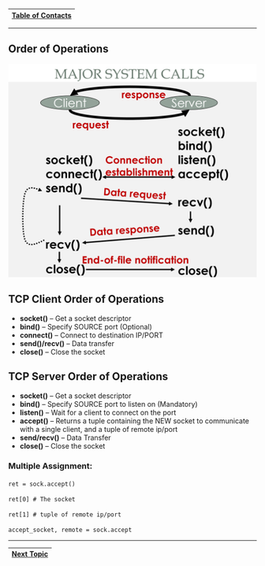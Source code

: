 |[Table of Contacts](/00-Table-of-Contents.md)|
|---|

---

## Order of Operations

![](../../.gitbook/assets/image%20%2813%29.png)

## TCP Client Order of Operations

* **socket\(\)** – Get a socket descriptor
* **bind\(\)** – Specify SOURCE port \(Optional\)
* **connect\(\)** – Connect to destination IP/PORT
* **send\(\)/recv\(\)** – Data transfer
* **close\(\)** – Close the socket

## TCP Server Order of Operations

* **socket\(\)** – Get a socket descriptor
* **bind\(\)** – Specify SOURCE port to listen on \(Mandatory\)
* **listen\(\)** – Wait for a client to connect on the port
* **accept\(\)** – Returns a tuple containing the NEW socket to communicate with a single client, and a tuple of remote ip/port 
* **send/recv\(\)** – Data Transfer
* **close\(\)** – Close the socket

### Multiple Assignment:

`ret = sock.accept()`

`ret[0] # The socket`

`ret[1] # tuple of remote ip/port`

`accept_socket, remote = sock.accept`

---

|[Next Topic](/03-intro-to-sockets/tcp-client-server/sendall.md)|
|---|
